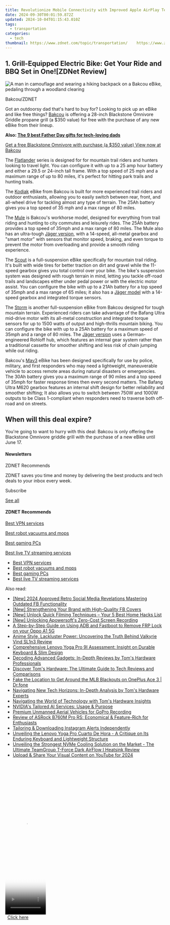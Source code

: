 ```yaml
---
title: Revolutionize Mobile Connectivity with Improved Apple AirPlay Technology for Home, Hotel, and Car Environments | Exclusive ZDNET Report
date: 2024-09-30T00:01:59.872Z
updated: 2024-10-04T01:15:43.010Z
tags:
  - transportation
categories:
  - tech
thumbnail: https://www.zdnet.com/topic/transportation/    https://www.zdnet.com/a/img/resize/8de069403e9b660a8b631c83ab6df1445f6b7504/2022/09/08/643f6831-4571-4115-92d7-df7542754715/homepodmini.jpg?width=170&height=96&fit=crop&auto=webp
---
```


## 1. Grill-Equipped Electric Bike: Get Your Ride and BBQ Set in One![ZDNet Review]

![A man in camouflage and wearing a hiking backpack on a Bakcou eBike, pedaling through a woodland clearing](https://www.zdnet.com/a/img/resize/9a1c1acc8230365f824d026833de95ed6b4b0740/2024/06/14/1df8d2ec-cc81-43ce-b185-6f1d7f03ef17/bakcou-cover-image.jpg?auto=webp&width=1280)

Bakcou/ZDNET

Got an outdoorsy dad that's hard to buy for? Looking to pick up an eBike and like free things? [Bakcou](https://www.avantlink.com/click.php?tt=app&ti=1019&mi=25573&pw=262625&ctc=zd-%5F%5FCOM%5FCLICK%5FID%5F%5F-dtp&url=https%3A%2F%2Fbakcou.com%2Fpages%2Ffathers-day-24) is offering a 28-inch Blackstone Omnivore Griddle propane grill (a $350 value) for free with the purchase of any new eBike from their lineup. 

**Also: [The 9 best Father Day gifts for tech-loving dads](https://bakcou.com/pages/fathers-day-24)**

[Get a free Blackstone Omnivore with purchase (a $350 value) View now at Bakcou](https://www.avantlink.com/click.php?tt=app&ti=1019&mi=25573&pw=262625&ctc=zd-%5F%5FCOM%5FCLICK%5FID%5F%5F-dtp&url=https%3A%2F%2Fbakcou.com%2Fpages%2Ffathers-day-24)

The [Flatlander](https://www.avantlink.com/click.php?tt=app&ti=1019&mi=25573&pw=262625&ctc=zd-%5F%5FCOM%5FCLICK%5FID%5F%5F-dtp&url=https%3A%2F%2Fbakcou.com%2Fproducts%2Fflatlander-fat-tire-electric-bike) series is designed for for mountain trail riders and hunters looking to travel light. You can configure it with up to a 25 amp hour battery and either a 29.5 or 24-inch tall frame. With a top speed of 25 mph and a maximum range of up to 80 miles, it's perfect for hitting park trails and hunting trails. 

The [Kodiak](https://www.avantlink.com/click.php?tt=app&ti=1019&mi=25573&pw=262625&ctc=zd-%5F%5FCOM%5FCLICK%5FID%5F%5F-dtp&url=https%3A%2F%2Fbakcou.com%2Fpages%2Fkodiak) eBike from Bakcou is built for more experienced trail riders and outdoor enthusiasts, allowing you to easily switch between rear, front, and all-wheel drive for tackling almost any type of terrain. The 25Ah battery gives you a top speed of 35 mph and a max range of 80 miles. 

The [Mule](https://www.avantlink.com/click.php?tt=app&ti=1019&mi=25573&pw=262625&ctc=zd-%5F%5FCOM%5FCLICK%5FID%5F%5F-dtp&url=https%3A%2F%2Fbakcou.com%2Fproducts%2Fmule-fat-tire-electric-bike) is Bakcou's workhorse model, designed for everything from trail riding and hunting to city commutes and leisurely rides. The 25Ah battery provides a top speed of 35mph and a max range of 80 miles. The Mule also has an ultra-tough [Jäger version](https://www.avantlink.com/click.php?tt=app&ti=1019&mi=25573&pw=262625&ctc=zd-%5F%5FCOM%5FCLICK%5FID%5F%5F-dtp&url=https%3A%2F%2Fbakcou.com%2Fproducts%2Fmule-jager), with a 14-speed, all-metal gearbox and "smart motor" with sensors that monitor speed, braking, and even torque to prevent the motor from overloading and provide a smooth riding experience. 

The [Scout](https://www.avantlink.com/click.php?tt=app&ti=1019&mi=25573&pw=262625&ctc=zd-%5F%5FCOM%5FCLICK%5FID%5F%5F-dtp&url=https%3A%2F%2Fbakcou.com%2Fproducts%2Fscout-fat-tire-electric-bike) is a full-suspension eBike specifically for mountain trail riding. It's built with wide tires for better traction on dirt and gravel while the 11-speed gearbox gives you total control over your bike. The bike's suspension system was designed with rough terrain in mind, letting you tackle off-road trails and landscapes either under pedal power or with the electric motor assist. You can configure the bike with up to a 21Ah battery for a top speed of 35mph and a max range of 65 miles; it also has a [Jäger model](https://www.avantlink.com/click.php?tt=app&ti=1019&mi=25573&pw=262625&ctc=zd-%5F%5FCOM%5FCLICK%5FID%5F%5F-dtp&url=https%3A%2F%2Fbakcou.com%2Fproducts%2Fscout-jager) with a 14-speed gearbox and integrated torque sensors. 

The [Storm](https://www.avantlink.com/click.php?tt=app&ti=1019&mi=25573&pw=262625&ctc=zd-%5F%5FCOM%5FCLICK%5FID%5F%5F-dtp&url=https%3A%2F%2Fbakcou.com%2Fproducts%2Fstorm-fat-tire-electric-bike) is another full-suspension eBike from Bakcou designed for tough mountain terrain. Experienced riders can take advantage of the Bafang Ultra mid-drive motor with its all-metal construction and integrated torque sensors for up to 1500 watts of output and high-thrills mountain biking. You can configure the bike with up to a 25Ah battery for a maximum speed of 35mph and a range of 80 miles. The [Jäger version](https://www.avantlink.com/click.php?tt=app&ti=1019&mi=25573&pw=262625&ctc=zd-%5F%5FCOM%5FCLICK%5FID%5F%5F-dtp&url=https%3A%2F%2Fbakcou.com%2Fproducts%2Fstorm-jager-fat-tire-electric-bike) uses a German-engineered Rohloff hub, which features an internal gear system rather than a traditional cassette for smoother shifting and less risk of chain jumping while out riding. 

Bakcou's [Mav3](https://www.avantlink.com/click.php?tt=app&ti=1019&mi=25573&pw=262625&ctc=zd-%5F%5FCOM%5FCLICK%5FID%5F%5F-dtp&url=https%3A%2F%2Fbakcou.com%2Fproducts%2Fmav3) eBike has been designed specifically for use by police, military, and first responders who may need a lightweight, maneuverable vehicle to access remote areas during natural disasters or emergencies. The 30Ah battery gives you a maximum range of 90 miles and a top speed of 35mph for faster response times then every second matters. The Bafang Ultra M620 gearbox features an internal shift design for better reliability and smoother shifting; It also allows you to switch between 750W and 1000W outputs to be Class 1-compliant when responders need to traverse both off-road and on streets. 

## When will this deal expire?

You're going to want to hurry with this deal: Bakcou is only offering the Blackstone Omnivore griddle grill with the purchase of a new eBike until June 17.

#### Newsletters

ZDNET Recommends

ZDNET saves you time and money by delivering the best products and tech deals to your inbox every week.

 Subscribe

[See all](https://www.zdnet.com/newsletters/)

#### **ZDNET** Recommends

[Best VPN services](https://www.zdnet.com/article/best-vpn/ "Best VPN services")

[Best robot vacuums and mops](https://www.zdnet.com/article/best-robot-vacuum-mop/ "Best robot vacuums and mops")

[Best gaming PCs](https://www.zdnet.com/article/best-gaming-pc/ "Best gaming PCs")

[Best live TV streaming services](https://www.zdnet.com/article/best-live-tv-streaming-service/ "Best live TV streaming services")

* [Best VPN services](https://www.zdnet.com/article/best-vpn/ "Best VPN services")
* [Best robot vacuums and mops](https://www.zdnet.com/article/best-robot-vacuum-mop/ "Best robot vacuums and mops")
* [Best gaming PCs](https://www.zdnet.com/article/best-gaming-pc/ "Best gaming PCs")
* [Best live TV streaming services](https://www.zdnet.com/article/best-live-tv-streaming-service/ "Best live TV streaming services")

<ins class="adsbygoogle"
     style="display:block"
     data-ad-format="autorelaxed"
     data-ad-client="ca-pub-7571918770474297"
     data-ad-slot="1223367746"></ins>

<ins class="adsbygoogle"
     style="display:block"
     data-ad-client="ca-pub-7571918770474297"
     data-ad-slot="8358498916"
     data-ad-format="auto"
     data-full-width-responsive="true"></ins>

<span class="atpl-alsoreadstyle">Also read:</span>
<div><ul>
<li><a href="https://facebook-video-recording.techidaily.com/new-2024-approved-retro-social-media-revelations-mastering-outdated-fb-functionality/"><u>[New] 2024 Approved Retro Social Media Revelations Mastering Outdated FB Functionality</u></a></li>
<li><a href="https://facebook-video-recording.techidaily.com/new-strengthening-your-brand-with-high-quality-fb-covers/"><u>[New] Strengthening Your Brand with High-Quality FB Covers</u></a></li>
<li><a href="https://some-approaches.techidaily.com/new-unlock-quick-filming-techniques-your-5-best-home-hacks-list/"><u>[New] Unlock Quick Filming Techniques – Your 5 Best Home Hacks List</u></a></li>
<li><a href="https://screen-sharing-recording.techidaily.com/new-unlocking-apowersofts-zero-cost-screen-recording/"><u>[New] Unlocking Apowersoft's Zero-Cost Screen Recording</u></a></li>
<li><a href="https://android-frp.techidaily.com/a-step-by-step-guide-on-using-adb-and-fastboot-to-remove-frp-lock-on-your-oppo-a1-5g-by-drfone-android/"><u>A Step-by-Step Guide on Using ADB and Fastboot to Remove FRP Lock on your Oppo A1 5G</u></a></li>
<li><a href="https://hardware-reviews.techidaily.com/anime-style-lackluster-power-uncovering-the-truth-behind-valkyrie-vind-sl1n3-review/"><u>Anime Style, Lackluster Power: Uncovering the Truth Behind Valkyrie Vind SL1n3 Review</u></a></li>
<li><a href="https://hardware-reviews.techidaily.com/comprehensive-lenovo-yoga-pro-9i-assessment-insight-on-durable-keyboard-and-slim-design/"><u>Comprehensive Lenovo Yoga Pro 9I Assessment: Insight on Durable Keyboard & Slim Design</u></a></li>
<li><a href="https://hardware-reviews.techidaily.com/decoding-advanced-gadgets-in-depth-reviews-by-toms-hardware-professionals/"><u>Decoding Advanced Gadgets: In-Depth Reviews by Tom's Hardware Professionals</u></a></li>
<li><a href="https://hardware-reviews.techidaily.com/discover-toms-hardware-the-ultimate-guide-to-tech-reviews-and-comparisons/"><u>Discover Tom's Hardware: The Ultimate Guide to Tech Reviews and Comparisons</u></a></li>
<li><a href="https://fake-location.techidaily.com/fake-the-location-to-get-around-the-mlb-blackouts-on-oneplus-ace-3-drfone-by-drfone-virtual-android/"><u>Fake the Location to Get Around the MLB Blackouts on OnePlus Ace 3 | Dr.fone</u></a></li>
<li><a href="https://hardware-reviews.techidaily.com/navigating-new-tech-horizons-in-depth-analysis-by-toms-hardware-experts/"><u>Navigating New Tech Horizons: In-Depth Analysis by Tom's Hardware Experts</u></a></li>
<li><a href="https://hardware-reviews.techidaily.com/navigating-the-world-of-technology-with-toms-hardware-insights/"><u>Navigating the World of Technology with Tom's Hardware Insights</u></a></li>
<li><a href="https://tech-revival.techidaily.com/nvidias-tailored-ai-services-usage-and-purpose/"><u>NVIDIA's Tailored AI Services: Usage & Purpose</u></a></li>
<li><a href="https://extra-resources.techidaily.com/premium-unmanned-aerial-vehicles-for-gopro-recording/"><u>Premium Unmanned Aerial Vehicles for GoPro Recording</u></a></li>
<li><a href="https://hardware-reviews.techidaily.com/review-of-asrock-b760m-pro-rs-economical-and-feature-rich-for-enthusiasts/"><u>Review of ASRock B760M Pro RS: Economical & Feature-Rich for Enthusiasts</u></a></li>
<li><a href="https://fox-hovers.techidaily.com/tailoring-and-downloading-instagram-alerts-independently/"><u>Tailoring & Downloading Instagram Alerts Independently</u></a></li>
<li><a href="https://hardware-reviews.techidaily.com/unveiling-the-lenovo-yoga-pro-cuarto-de-hora-a-critique-on-its-enduring-keyboard-and-lightweight-structure/"><u>Unveiling the Lenovo Yoga Pro Cuarto De Hora - A Critique on Its Enduring Keyboard and Lightweight Structure</u></a></li>
<li><a href="https://hardware-reviews.techidaily.com/unveiling-the-strongest-nvme-cooling-solution-on-the-market-the-ultimate-teamgroup-t-force-dark-airflow-i-heatsink-review/"><u>Unveiling the Strongest NVMe Cooling Solution on the Market - The Ultimate TeamGroup T-Force Dark AirFlow I Heatsink Review</u></a></li>
<li><a href="https://some-skills.techidaily.com/upload-and-share-your-visual-content-on-youtube-for-2024/"><u>Upload & Share Your Visual Content on YouTube for 2024</u></a></li>
</ul></div>

<!-- affiliate ads begin -->
<span id="1975636">
					<video width="128" height="480" style="cursor:pointer"
           poster="//a.impactradius-go.com/display-clicktoplayimage/1975636.png"
           onclick="if(!this.playClicked){this.play();this.setAttribute('controls',true);this.playClicked=true;}">
	   <source src="//a.impactradius-go.com/display-ad/22993-1975636">
	   <img src="//a.impactradius-go.com/display-clicktoplayimage/1975636.png" style="border: none; height: 100%; width: 100%; object-fit: contain">
	</video>
	<div style="width:80px;text-align:center"><a href="javascript:window.open(decodeURIComponent('https%3A%2F%2Fhomestyler.sjv.io%2Fc%2F5597632%2F1975636%2F22993'), '_blank');void(0);">Click here</a></div>
</span>
<img height="0" width="0" src="https://imp.pxf.io/i/5597632/1975636/22993" style="position:absolute;visibility:hidden;" border="0" />
<!-- affiliate ads end -->

